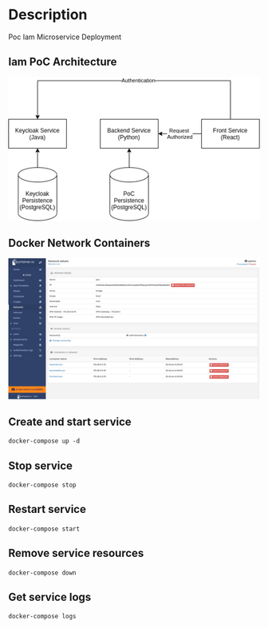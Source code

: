 # Description

Poc Iam Microservice Deployment

## Iam PoC Architecture
![Iam Poc Architecture](captures/PoC_Deployment.drawio.png "Iam Poc Architecture")

## Docker Network Containers
![Docker Network Containers](captures/poc_network.png "Docker Network Containers")

## Create and start service
```shell
docker-compose up -d
```

## Stop service
```shell
docker-compose stop
```

## Restart service
```shell
docker-compose start
```

## Remove service resources
```shell
docker-compose down
```

## Get service logs
```shell
docker-compose logs

